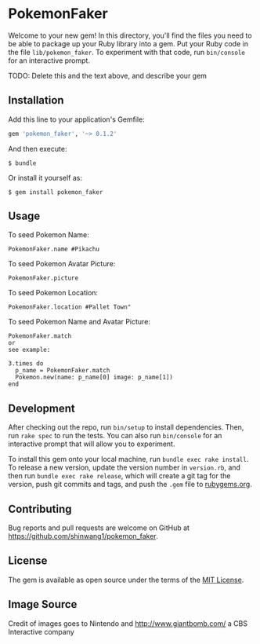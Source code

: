 # PokemonFaker

Welcome to your new gem! In this directory, you'll find the files you need to be able to package up your Ruby library into a gem. Put your Ruby code in the file `lib/pokemon_faker`. To experiment with that code, run `bin/console` for an interactive prompt.

TODO: Delete this and the text above, and describe your gem

## Installation

Add this line to your application's Gemfile:

```ruby
gem 'pokemon_faker', '~> 0.1.2'
```

And then execute:

    $ bundle

Or install it yourself as:

    $ gem install pokemon_faker

## Usage

To seed Pokemon Name:

    PokemonFaker.name #Pikachu

To seed Pokemon Avatar Picture:

    PokemonFaker.picture

To seed Pokemon Location:

    PokemonFaker.location #Pallet Town"

To seed Pokemon Name and Avatar Picture:

    PokemonFaker.match
    or
    see example:
    
    3.times do 
      p_name = PokemonFaker.match
      Pokemon.new(name: p_name[0] image: p_name[1])
    end
    
## Development

After checking out the repo, run `bin/setup` to install dependencies. Then, run `rake spec` to run the tests. You can also run `bin/console` for an interactive prompt that will allow you to experiment.

To install this gem onto your local machine, run `bundle exec rake install`. To release a new version, update the version number in `version.rb`, and then run `bundle exec rake release`, which will create a git tag for the version, push git commits and tags, and push the `.gem` file to [rubygems.org](https://rubygems.org).

## Contributing

Bug reports and pull requests are welcome on GitHub at https://github.com/shinwang1/pokemon_faker.


## License

The gem is available as open source under the terms of the [MIT License](http://opensource.org/licenses/MIT).

## Image Source
Credit of images goes to Nintendo and http://www.giantbomb.com/ a CBS Interactive company
